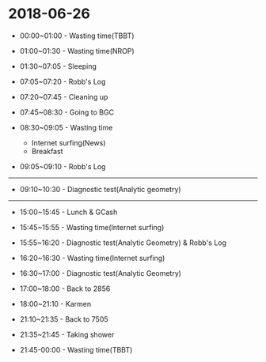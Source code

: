 # 2018-06-26

* 00:00~01:00 - Wasting time(TBBT)

* 01:00~01:30 - Wasting time(NROP)

* 01:30~07:05 - Sleeping

* 07:05~07:20 - Robb's Log

* 07:20~07:45 - Cleaning up

* 07:45~08:30 - Going to BGC

* 08:30~09:05 - Wasting time
  * Internet surfing(News)
  * Breakfast

* 09:05~09:10 - Robb's Log

---

* 09:10~10:30 - Diagnostic test(Analytic geometry)

---

* 15:00~15:45 - Lunch & GCash

* 15:45~15:55 - Wasting time(Internet surfing)

* 15:55~16:20 - Diagnostic test(Analytic Geometry) & Robb's Log

* 16:20~16:30 - Wasting time(Internet surfing)

* 16:30~17:00 - Diagnostic test(Analytic Geometry)

* 17:00~18:00 - Back to 2856

* 18:00~21:10 - Karmen

* 21:10~21:35 - Back to 7505

* 21:35~21:45 - Taking shower

* 21:45-00:00 - Wasting time(TBBT)
